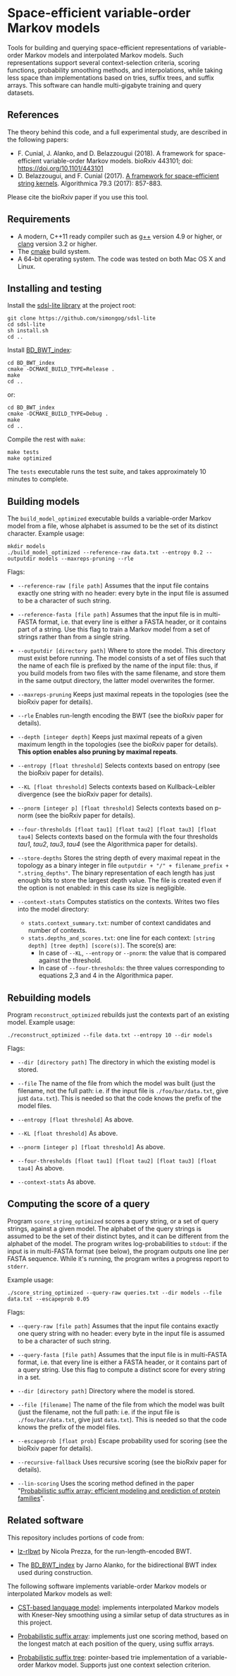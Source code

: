 Space-efficient variable-order Markov models
=========

Tools for building and querying space-efficient representations of variable-order Markov models and interpolated Markov models. Such representations support several context-selection criteria, scoring functions, probability smoothing methods, and interpolations, while taking less space than implementations based on tries, suffix trees, and suffix arrays. This software can handle multi-gigabyte training and query datasets.

References
------------

The theory behind this code, and a full experimental study, are described in the following papers:

* F. Cunial, J. Alanko, and D. Belazzougui (2018). A framework for space-efficient variable-order Markov models. bioRxiv 443101; doi: https://doi.org/10.1101/443101
* D. Belazzougui, and F. Cunial (2017). [A framework for space-efficient string kernels](https://link.springer.com/article/10.1007/s00453-017-0286-4). Algorithmica 79.3 (2017): 857-883.

Please cite the bioRxiv paper if you use this tool.


Requirements
------------

* A modern, C++11 ready compiler such as [g++](https://gcc.gnu.org) version 4.9 or higher, or [clang](https://clang.llvm.org) version 3.2 or higher.
* The [cmake][cmake] build system.
* A 64-bit operating system. The code was tested on both Mac OS X and Linux.


Installing and testing
------------

Install the [sdsl-lite library](https://github.com/simongog/sdsl-lite) at the project root:

```
git clone https://github.com/simongog/sdsl-lite
cd sdsl-lite
sh install.sh
cd ..
```

Install [BD_BWT_index](https://github.com/jnalanko/BD_BWT_index):

```
cd BD_BWT_index
cmake -DCMAKE_BUILD_TYPE=Release .
make
cd ..
```

or:

```
cd BD_BWT_index
cmake -DCMAKE_BUILD_TYPE=Debug . 
make
cd ..
```

Compile the rest with `make`:

```
make tests
make optimized
```

The `tests` executable runs the test suite, and takes approximately 10 minutes to complete.



Building models
------------

The `build_model_optimized` executable builds a variable-order Markov model from a file, whose alphabet is assumed to be the set of its distinct character. Example usage:

```
mkdir models
./build_model_optimized --reference-raw data.txt --entropy 0.2 --outputdir models --maxreps-pruning --rle
```

Flags:

* `--reference-raw [file path]` Assumes that the input file contains exactly one string with no header: every byte in the input file is assumed to be a character of such string.

* `--reference-fasta [file path]` Assumes that the input file is in multi-FASTA format, i.e. that every line is either a FASTA header, or it contains part of a string. Use this flag to train a Markov model from a set of strings rather than from a single string.
    
* `--outputdir [directory path]` Where to store the model. This directory must exist before running. The model consists of a set of files such that the name of each file is prefixed by the name of the input file: thus, if you build models from two files with the same filename, and store them in the same output directory, the latter model overwrites the former.
     
* `--maxreps-pruning` Keeps just maximal repeats in the topologies (see the bioRxiv paper for details).

* `--rle` Enables run-length encoding the BWT (see the bioRxiv paper for details).
    
* `--depth [integer depth]` Keeps just maximal repeats of a given maximum length in the topologies (see the bioRxiv paper for details). **This option enables also pruning by maximal repeats**.
   
* `--entropy [float threshold]` Selects contexts based on entropy (see the bioRxiv paper for details).
   
* `--KL [float threshold]` Selects contexts based on Kullback–Leibler divergence (see the bioRxiv paper for details).
    
* `--pnorm [integer p] [float threshold]` Selects contexts based on p-norm (see the bioRxiv paper for details).
    
* `--four-thresholds [float tau1] [float tau2] [float tau3] [float tau4]` Selects contexts based on the formula with the four thresholds *tau1*, *tau2*, *tau3*, *tau4* (see the Algorithmica paper for details).
    
* `--store-depths` Stores the string depth of every maximal repeat in the topology as a binary integer in file `outputdir + "/" + filename_prefix + ".string_depths"`. The binary representation of each length has just enough bits to store the largest depth value. The file is created even if the option is not enabled: in this case its size is negligible.

* `--context-stats` Computes statistics on the contexts. Writes two files into the model directory:
  * `stats.context_summary.txt`: number of context candidates and number of contexts.
  * `stats.depths_and_scores.txt`: one line for each context: `[string depth] [tree depth] [score(s)]`. The score(s) are:
    * In case of `--KL`, `--entropy` or `--pnorm`: the value that is compared against the threshold. 
    * In case of `--four-thresholds`: the three values corresponding to equations 2,3 and 4 in the Algorithmica paper.


Rebuilding models
------------

Program `reconstruct_optimized` rebuilds just the contexts part of an existing model. Example usage:

```
./reconstruct_optimized --file data.txt --entropy 10 --dir models
```

Flags:

* `--dir [directory path]` The directory in which the existing model is stored.

* `--file` The name of the file from which the model was built (just the
    filename, not the full path: i.e. if the input file is `./foo/bar/data.txt`,
    give just `data.txt`). This is needed so that the code knows the prefix of the 
    model files.
    
* `--entropy [float threshold]` As above.
   
* `--KL [float threshold]` As above.
    
* `--pnorm [integer p] [float threshold]` As above.
    
* `--four-thresholds [float tau1] [float tau2] [float tau3] [float tau4]` As above.

* `--context-stats` As above.



Computing the score of a query
---------

Program `score_string_optimized` scores a query string, or a set of query strings, against a given model. The alphabet of the query strings is assumed to be the set of their distinct bytes, and it can be different from the alphabet of the model. The program writes log-probabilities to `stdout`: if the input is in multi-FASTA format (see below), the program outputs one line per FASTA sequence. While it's running, the program writes a progress report to `stderr`. 

Example usage:

```
./score_string_optimized --query-raw queries.txt --dir models --file data.txt --escapeprob 0.05
```

Flags:

* `--query-raw [file path]` Assumes that the input file contains exactly one query string with no header: every byte in the input file is assumed to be a character of such string.

* `--query-fasta [file path]` Assumes that the input file is in multi-FASTA format, i.e. that every line is either a FASTA header, or it contains part of a query string. Use this flag to compute a distinct score for every string in a set.
      
* `--dir [directory path]` Directory where the model is stored.
    
* `--file [filename]` The name of the file from which the model was built (just the
    filename, not the full path: i.e. if the input file is `./foo/bar/data.txt`,
    give just `data.txt`). This is needed so that the code knows the prefix of the 
    model files.

* `--escapeprob [float prob]` Escape probability used for scoring (see the bioRxiv paper for details).

* `--recursive-fallback` Uses recursive scoring (see the bioRxiv paper for details).

* `--lin-scoring` Uses the scoring method defined in the paper "[Probabilistic suffix array: efficient modeling and prediction of protein families][SAPAPER]".


[SAPAPER]: https://academic.oup.com/bioinformatics/article/28/10/1314/211256 "Probabilistic suffix array: efficient modeling and prediction of protein families"
[PREZZA]: https://github.com/nicolaprezza/lz-rlbwt
[cmake]: http://www.cmake.org/ "CMake tool"


Related software
---------

This repository includes portions of code from:

* [lz-rlbwt][PREZZA] by Nicola Prezza, for the run-length-encoded BWT.

* The [BD_BWT_index](https://github.com/jnalanko/BD_BWT_index) by Jarno Alanko, for the bidirectional BWT index used during construction.

The following software implements variable-order Markov models or interpolated Markov models as well:

* [CST-based language model](https://github.com/eehsan/cstlm): implements interpolated Markov models with Kneser-Ney smoothing using a similar setup of data structures as in this project.

* [Probabilistic suffix array](http://community.wvu.edu/~daadjeroh/projects/): implements just one scoring method, based on the longest match at each position of the query, using suffix arrays. 

* [Probabilistic suffix tree](http://bejerano.stanford.edu/resources.html): pointer-based trie implementation of a variable-order Markov model. Supports just one context selection criterion.
